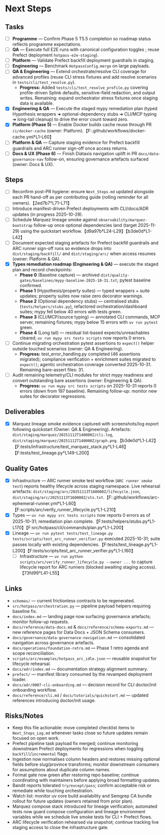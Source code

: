 # Next Steps

## Tasks

- [ ] **Programme** — Confirm Phase 5 T5.5 completion so roadmap status reflects programme expectations.
- [ ] **QA** — Execute full E2E runs with canonical configuration toggles ; reuse Prefect deployment `hotpass-e2e-staging`).
- [ ] **Platform** — Validate Prefect backfill deployment guardrails in staging.
- [ ] **Engineering** — Benchmark `HotpassConfig.merge` on large payloads.
- [ ] **QA & Engineering** — Extend orchestrate/resolve CLI coverage for advanced profiles (reuse CLI stress fixtures and add resolve scenarios in `tests/cli/test_resolve.py`).
  - **Progress:** Added `tests/cli/test_resolve_profile.py` covering profile-driven Splink defaults, sensitive-field redaction, and output writes. Remaining: expand orchestrator stress fixtures once staging data is available.
- [x] **Engineering & QA** — Execute the staged mypy remediation plan (typed Hypothesis wrappers ➜ optional-dependency stubs ➜ CLI/MCP typing ➜ long-tail cleanup) to drive the error count toward zero.
- [x] **Platform (Phase 5)** — Enable Docker buildx cache reuse through PR `ci/docker-cache` (owner: Platform).【F:.github/workflows/docker-cache.yml†L1-L60】
- [ ] **Platform & QA** — Capture staging evidence for Prefect backfill guardrails and ARC runner sign-off once access returns.
- [ ] **Docs & UX (Phase 6)** — Finish Diátaxis navigation uplift in PR `docs/data-governance-nav` follow-on, ensuring governance artefacts surfaced (owner: Docs & UX).

## Steps

- [ ] Reconfirm post-PR hygiene: ensure `Next_Steps.md` updated alongside each PR hand-off as per contributing guide (rolling reminder for all owners).【2ed7b7†L71-L71】
- [ ] Introduce manifest-driven Prefect deployments with CLI/docs/ADR updates (in progress 2025-10-29).
- [ ] Schedule Marquez lineage smoke against `observability/marquez-bootstrap` follow-up once optional dependencies land (target 2025-11-29) using the quickstart workflow.【d9a97b†L24-L29】【b3de0d†L1-L42】
- [ ] Document expected staging artefacts for Prefect backfill guardrails and ARC runner sign-off runs so evidence drops into `dist/staging/backfill/` and `dist/staging/arc/` when access resumes (owner: Platform & QA).
- [x] **Types remediation roadmap (Engineering & QA)** — execute the staged plan and record checkpoints:
  - **Phase 0** (Baseline capture) — archived `dist/quality-gates/baselines/mypy-baseline-2025-10-31.txt`; pytest baseline confirmed.
  - **Phase 1** (Hypothesis/property suites) — typed wrappers + suite updates; property suites now raise zero decorator warnings.
  - **Phase 2** (Optional dependency stubs) — centralised stubs (`tests/helpers/stubs.py`), refactored orchestration/dashboard suites; mypy fell below 40 errors with tests green.
  - **Phase 3** (CLI/MCP/source typing) — annotated CLI commands, MCP server, remaining fixtures; mypy below 15 errors with `uv run pytest` green.
  - **Phase 4** (Long tail) — residual list-based expects/unreachables cleared; `uv run mypy src tests scripts` now reports 0 errors.
- [ ] Continue migrating orchestration pytest assertions to `expect()` helper outside touched scenarios (owner: QA & Engineering).
  - **Progress:** test_error_handling.py completed (46 assertions migrated); compliance verification + enrichment suites migrated to `expect()`; agentic orchestration coverage converted 2025-10-31. Remaining bare-assert files: 31.
- [ ] Audit remaining telemetry/CLI modules for strict mypy readiness and convert outstanding bare assertions (owner: Engineering & QA).
  - **Progress:** `uv run mypy src tests scripts` on 2025-10-31 reports 0 errors (down from 197 baseline). Remaining follow-up: monitor new suites for decorator regressions.

## Deliverables

- [x] Marquez lineage smoke evidence captured with screenshots/log export following quickstart (Owner: QA & Engineering). Artefacts: `dist/staging/marquez/20251112T140000Z/cli.log`, `dist/staging/marquez/20251112T140000Z/graph.png`.【b3de0d†L1-L42】【F:tests/infrastructure/test_marquez_stack.py†L1-L46】【F:tests/test_lineage.py†L149-L200】

## Quality Gates

- [x] Infrastructure — ARC runner smoke test workflow (`ARC runner smoke test`) reports healthy lifecycle across staging namespace. Live rehearsal artefacts: `dist/staging/arc/20251113T160000Z/lifecycle.json`, `dist/staging/arc/20251113T160000Z/sts.txt`.【F:.github/workflows/arc-ephemeral-runner.yml†L1-L60】【F:scripts/arc/verify_runner_lifecycle.py†L1-L210】
- [x] Types — `uv run mypy src tests scripts` now reports 0 errors as of 2025-10-31; remediation plan complete.【F:tests/helpers/stubs.py†L1-L170】【F:src/hotpass/cli/commands/plan.py†L1-L200】
- [x] Lineage — `uv run pytest tests/test_lineage.py tests/scripts/test_arc_runner_verifier.py` executed 2025-10-31; suite passes locally with existing dependencies.【F:tests/test_lineage.py†L1-L200】【F:tests/scripts/test_arc_runner_verifier.py†L1-L160】
  - [ ] Infrastructure — `uv run python scripts/arc/verify_runner_lifecycle.py --owner ...` to capture lifecycle report for ARC runners (blocked awaiting staging access).【73fd99†L41-L55】

## Links

- `schemas/` — current frictionless contracts to be regenerated.
- `src/hotpass/orchestration.py` — pipeline payload helpers requiring baseline fix.
- `docs/index.md` — landing page now surfacing governance artefacts; monitor follow-up requests.
- `docs/reference/data-docs.md` & `docs/reference/schema-exports.md` — new reference pages for Data Docs + JSON Schema consumers.
- `docs/governance/data-governance-navigation.md` — consolidated navigation across governance artefacts.
- `docs/operations/foundation-retro.md` — Phase 1 retro agenda and scope reconciliation.
- `scripts/arc/examples/hotpass_arc_idle.json` — reusable snapshot for lifecycle rehearsal.
- `docs/adr/index.md` — documentation strategy alignment summary.
- `prefect/` — manifest library consumed by the revamped deployment loader.
- `docs/adr/0007-cli-onboarding.md` — decision record for CLI doctor/init onboarding workflow.
- `docs/reference/cli.md` / `docs/tutorials/quickstart.md` — updated references introducing doctor/init usage.

## Risks/Notes

- Keep this file actionable: move completed checklist items to `Next_Steps_Log.md` whenever tasks close so future updates remain focused on open work.
- Prefect pipeline task payload fix merged; continue monitoring downstream Prefect deployments for regressions when toggling `backfill`/`incremental` flags.
- Ingestion now normalises column headers and restores missing optional fields before slug/province transforms; monitor downstream consumers for assumptions about duplicate column names.
- Format gate now green after restoring repo baseline; continue coordinating with maintainers before applying broad formatting updates.
- Bandit reports tolerated `try/except/pass`; confirm acceptable risk or remediate while touching orchestration.
- Watch list: monitor uv core build availability and Semgrep CA bundle rollout for future updates (owners retained from prior plan).
- Marquez compose stack introduced for lineage verification; automated tests now guard compose configuration and lineage environment variables while we schedule live smoke tests for CLI + Prefect flows.
- ARC lifecycle verification rehearsed via snapshot; continue tracking live staging access to close the infrastructure gate.
